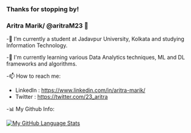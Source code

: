 ### Thanks for stopping by!
### Aritra Marik/ @aritraM23 👋 

  -🔭 I’m currently a student at Jadavpur University, Kolkata and studying Information Technology. 

  -📑 I'm currently learning various Data Analytics techniques, ML and DL frameworks and algorithms.

  <!--
  **devilishAM/devilishAM** is a ✨ _special_ ✨ repository because its `README.md` (this file) appears on your GitHub profile.

  Here are some ideas to get you started:


  - 🌱 I’m currently learning ...

  - 🤔 I’m looking for help with ...
  - 💬 Ask me about ...
  - 
  - 😄 Pronouns: ...
  - ⚡ Fun fact: ...
  -->

  -📫 How to reach me: 

   - LinkedIn : https://www.linkedin.com/in/aritra-marik/
   - Twitter :  https://twitter.com/23_aritra

  -📊 My Github Info:

<!--   [![My GitHub Stats](https://github-readme-stats.vercel.app/api/?username=devilishAM&count_private=true&theme=tokyonight&showicons=true)]()
-->
   [![My GitHub Language Stats](https://github-readme-stats.vercel.app/api/top-langs/?username=aritraM23&langs_count=5&theme=tokyonight)]()


